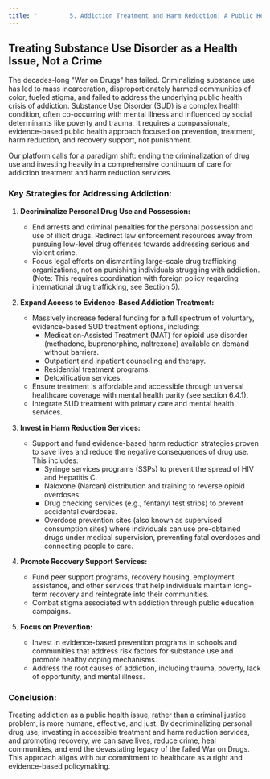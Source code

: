 ```yaml
---
title: "         5. Addiction Treatment and Harm Reduction: A Public Health Approach"
---
```


## Treating Substance Use Disorder as a Health Issue, Not a Crime

The decades-long "War on Drugs" has failed. Criminalizing substance use has led to mass incarceration, disproportionately harmed communities of color, fueled stigma, and failed to address the underlying public health crisis of addiction. Substance Use Disorder (SUD) is a complex health condition, often co-occurring with mental illness and influenced by social determinants like poverty and trauma. It requires a compassionate, evidence-based public health approach focused on prevention, treatment, harm reduction, and recovery support, not punishment.

Our platform calls for a paradigm shift: ending the criminalization of drug use and investing heavily in a comprehensive continuum of care for addiction treatment and harm reduction services.

### Key Strategies for Addressing Addiction:

1.  **Decriminalize Personal Drug Use and Possession:**
    *   End arrests and criminal penalties for the personal possession and use of illicit drugs. Redirect law enforcement resources away from pursuing low-level drug offenses towards addressing serious and violent crime.
    *   Focus legal efforts on dismantling large-scale drug trafficking organizations, not on punishing individuals struggling with addiction. (Note: This requires coordination with foreign policy regarding international drug trafficking, see Section 5).

2.  **Expand Access to Evidence-Based Addiction Treatment:**
    *   Massively increase federal funding for a full spectrum of voluntary, evidence-based SUD treatment options, including:
        *   Medication-Assisted Treatment (MAT) for opioid use disorder (methadone, buprenorphine, naltrexone) available on demand without barriers.
        *   Outpatient and inpatient counseling and therapy.
        *   Residential treatment programs.
        *   Detoxification services.
    *   Ensure treatment is affordable and accessible through universal healthcare coverage with mental health parity (see section 6.4.1).
    *   Integrate SUD treatment with primary care and mental health services.

3.  **Invest in Harm Reduction Services:**
    *   Support and fund evidence-based harm reduction strategies proven to save lives and reduce the negative consequences of drug use. This includes:
        *   Syringe services programs (SSPs) to prevent the spread of HIV and Hepatitis C.
        *   Naloxone (Narcan) distribution and training to reverse opioid overdoses.
        *   Drug checking services (e.g., fentanyl test strips) to prevent accidental overdoses.
        *   Overdose prevention sites (also known as supervised consumption sites) where individuals can use pre-obtained drugs under medical supervision, preventing fatal overdoses and connecting people to care.

4.  **Promote Recovery Support Services:**
    *   Fund peer support programs, recovery housing, employment assistance, and other services that help individuals maintain long-term recovery and reintegrate into their communities.
    *   Combat stigma associated with addiction through public education campaigns.

5.  **Focus on Prevention:**
    *   Invest in evidence-based prevention programs in schools and communities that address risk factors for substance use and promote healthy coping mechanisms.
    *   Address the root causes of addiction, including trauma, poverty, lack of opportunity, and mental illness.

### Conclusion:

Treating addiction as a public health issue, rather than a criminal justice problem, is more humane, effective, and just. By decriminalizing personal drug use, investing in accessible treatment and harm reduction services, and promoting recovery, we can save lives, reduce crime, heal communities, and end the devastating legacy of the failed War on Drugs. This approach aligns with our commitment to healthcare as a right and evidence-based policymaking.
